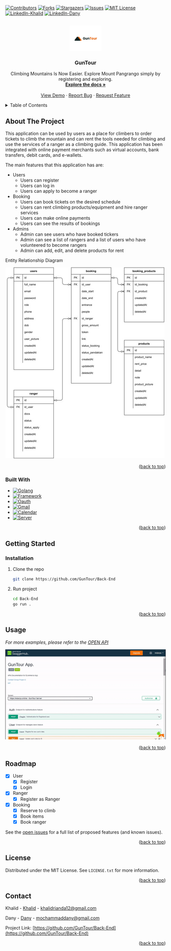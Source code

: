 <a name="GunTour Apps"></a>



[![Contributors][contributors-shield]][contributors-url]
[![Forks][forks-shield]][forks-url]
[![Stargazers][stars-shield]][stars-url]
[![Issues][issues-shield]][issues-url]
[![MIT License][license-shield]][license-url]
[![LinkedIn-Khalid][linkedin-shield]][linkedin-url-1]
[![LinkedIn-Dany][linkedin-shield]][linkedin-url-2]



<!-- PROJECT LOGO -->
<br />
<div align="center">
  <a href="https://github.com/GunTour/Back-End">
    <img src="readme/logo.png" alt="Logo" width="100" height="80">
  </a>

<h3 align="center">GunTour</h3>

  <p align="center">
    Climbing Mountains Is Now Easier. Explore Mount Pangrango simply by registering and exploring.
    <br />
    <a href="https://github.com/GunTour/Back-End"><strong>Explore the docs »</strong></a>
    <br />
    <br />
    <a href="https://github.com/GunTour/Back-End">View Demo</a>
    ·
    <a href="https://github.com/GunTour/Back-End/issues">Report Bug</a>
    ·
    <a href="https://github.com/GunTour/Back-End/issues">Request Feature</a>
  </p>
</div>



<!-- TABLE OF CONTENTS -->
<details>
  <summary>Table of Contents</summary>
  <ol>
    <li>
      <a href="#about-the-project">About The Project</a>
      <ul>
        <li><a href="#built-with">Built With</a></li>
      </ul>
    </li>
    <li>
      <a href="#getting-started">Getting Started</a>
      <ul>
        <li><a href="#installation">Installation</a></li>
      </ul>
    </li>
    <li><a href="#usage">Usage</a></li>
    <li><a href="#roadmap">Roadmap</a></li>
    <li><a href="#license">License</a></li>
    <li><a href="#contact">Contact</a></li>
  </ol>
</details>



<!-- ABOUT THE PROJECT -->
## About The Project

This application can be used by users as a place for climbers to order tickets to climb the mountain and can rent the tools needed for climbing and use the services of a ranger as a climbing guide. This application has been integrated with online payment merchants
such as virtual accounts, bank transfers, debit cards, and e-wallets.

The main features that this application has are:
- Users
    - Users can register
    - Users can log in
    - Users can apply to become a ranger
- Booking
    - Users can book tickets on the desired schedule
    - Users can rent climbing products/equipment and hire ranger services
    - Users can make online payments
    - Users can see the results of bookings
- Admins
    - Admin can see users who have booked tickers
    - Admin can see a list of rangers and a list of users who have volunteered to become rangers
    - Admin can add, edit, and delete products for rent

Entity Relationship Diagram

[![GunTour-ERD][erd-screenshot]](https://github.com/GunTour/Back-End/tree/main/readme/erd.jpg)

<p align="right">(<a href="#readme-top">back to top</a>)</p>



### Built With

* [![Golang][Go]][go-url]
* [![Framework][Echo]][echo-url]
* [![Oauth][Oauth]][oauth-url]
* [![Gmail][Gmail]][mail-url]
* [![Calendar][Calendar]][calendar-url]
* [![Server][AWS]][aws-url]

<p align="right">(<a href="#readme-top">back to top</a>)</p>



<!-- GETTING STARTED -->
## Getting Started

### Installation

1. Clone the repo
   ```bash
   git clone https://github.com/GunTour/Back-End
   ```
2. Run project
   ```bash
   cd Back-End
   go run .
   ```

<p align="right">(<a href="#readme-top">back to top</a>)</p>



<!-- USAGE EXAMPLES -->
## Usage

_For more examples, please refer to the [OPEN API](https://app.swaggerhub.com/apis-docs/khalidrianda/GunTour/1.0.0#/)_

[![GunTour-API][product-screenshot]](https://github.com/GunTour/Back-End/tree/main/readme/GunTour.gif)

<p align="right">(<a href="#readme-top">back to top</a>)</p>



<!-- ROADMAP -->
## Roadmap

- [x] User
    - [x] Register
    - [x] Login
- [x] Ranger
    - [x] Register as Ranger
- [x] Booking
    - [x] Reserve to climb
    - [x] Book items
    - [x] Book ranger

See the [open issues](https://github.com/GunTour/Back-End/issues) for a full list of proposed features (and known issues).

<p align="right">(<a href="#readme-top">back to top</a>)</p>



<!-- LICENSE -->
## License

Distributed under the MIT License. See `LICENSE.txt` for more information.

<p align="right">(<a href="#readme-top">back to top</a>)</p>



<!-- CONTACT -->
## Contact

Khalid - [Khalid](https://www.linkedin.com/in/khalidrianda) - khalidrianda12@gmail.com

Dany - [Dany](https://www.linkedin.com/in/mochammaddany) - mochammaddany@gmail.com

Project Link: [https://github.com/GunTour/Back-End](https://github.com/GunTour/Back-End)

<p align="right">(<a href="#readme-top">back to top</a>)</p>



<!-- MARKDOWN LINKS & IMAGES -->
<!-- https://www.markdownguide.org/basic-syntax/#reference-style-links -->
[contributors-shield]: https://img.shields.io/github/contributors/GunTour/Back-End.svg?style=for-the-badge
[contributors-url]: https://github.com/GunTour/Back-End/graphs/contributors
[forks-shield]: https://img.shields.io/github/forks/GunTour/Back-End.svg?style=for-the-badge
[forks-url]: https://github.com/GunTour/Back-End/network/members
[stars-shield]: https://img.shields.io/github/stars/GunTour/Back-End.svg?style=for-the-badge
[stars-url]: https://github.com/GunTour/Back-End/stargazers
[issues-shield]: https://img.shields.io/github/issues/GunTour/Back-End.svg?style=for-the-badge
[issues-url]: https://github.com/GunTour/Back-End/issues
[license-shield]: https://img.shields.io/github/license/GunTour/Back-End.svg?style=for-the-badge
[license-url]: https://github.com/GunTour/Back-End/blob/readme/LICENSE.txt
[linkedin-shield]: https://img.shields.io/badge/-LinkedIn-black.svg?style=for-the-badge&logo=linkedin&colorB=555
[linkedin-url-1]: https://linkedin.com/in/khalidrianda
[linkedin-url-2]: https://linkedin.com/in/mochammaddany
[product-screenshot]: readme/GunTour.gif
[erd-screenshot]: readme/erd.jpg
[Go]: https://img.shields.io/github/go-mod/go-version/GunTour/Back-End
[go-url]: https://go.dev/
[Echo]: https://img.shields.io/badge/Echo-v4-9cf
[echo-url]: https://echo.labstack.com/
[Oauth]: https://img.shields.io/badge/OAuth-Google-informational
[oauth-url]: https://developers.google.com/identity/protocols/oauth2
[Gmail]: https://img.shields.io/badge/Gmail-Google-informational
[mail-url]: https://github.com/googleapis/google-api-go-client
[Calendar]: https://img.shields.io/badge/Calender-Google-informational
[calendar-url]: https://github.com/googleapis/google-api-go-client
[AWS]: https://img.shields.io/badge/AWS-EC2-orange
[aws-url]: https://aws.amazon.com/
